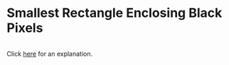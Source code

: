 # Smallest Rectangle Enclosing Black Pixels 

~~~java

~~~

Click [here](Explanation.md) for an explanation.

